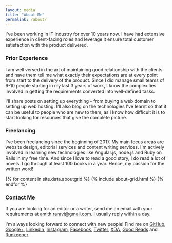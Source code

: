 ```yaml
---
layout: media
title: "About Me"
permalink: /about/
---
```


I've been working in IT industry for over 10 years now. I have had extensive experience in client-facing roles and leverage it ensure total customer satisfaction with the product delivered.

### Prior Experience

I am well versed in the art of maintaining good relationship with the clients and have them tell me what exactly their expectations are at every point from start to the delivery of the product. Since I did manage small teams of 6-10 people starting in my last 3 years of work, I know the complexities involved in getting the requirements converted into well-defined tasks.

I'll share posts on setting up everything - from buying a web domain to setting up web hosting. I'll also blog on the technologies I've learnt so that it can be useful to people who are new to them, as I know how difficult it is to start looking for resources that give the complete picture.

### Freelancing

I've been freelancing since the beginning of 2017. My main focus areas are website design, editorial services and content writing services. I'm actively involved in learning new technologies like Angular.js, node.js and Ruby on Rails in my free time. And since I love to read a good story, I do read a lot of novels. I go through at least 100 books in a year. Hence, my passion for the written word!

<div class="row">
{% for content in site.data.aboutgrid %}
	{% include about-grid.html %}
{% endfor %}
</div>

### Contact Me

If you are looking for an editor or a writer, send me an email with your requirements at <a href="mailto:amith.raravi@gmail.com">amith.raravi@gmail.com</a>. I usually reply within a day.

I'm always looking forward to connect with new people! Find me on [GitHub](https://github.com/raravi), [Google+](https://plus.google.com/+AmithRaravi), [LinkedIn](https://www.linkedin.com/in/amith-raravi-82b525139), [Instagram](https://www.instagram.com/the.raravi.chronicles), [Facebook](https://www.facebook.com/amith.raravi), [Twitter](https://www.twitter.com/amith_raravi), [XDA](https://forum.xda-developers.com/member.php?u=4214466), [Good Reads](https://www.goodreads.com/user/show/12212283-amith-raravi) and [Runkeeper](https://runkeeper.com/user/raravi).

